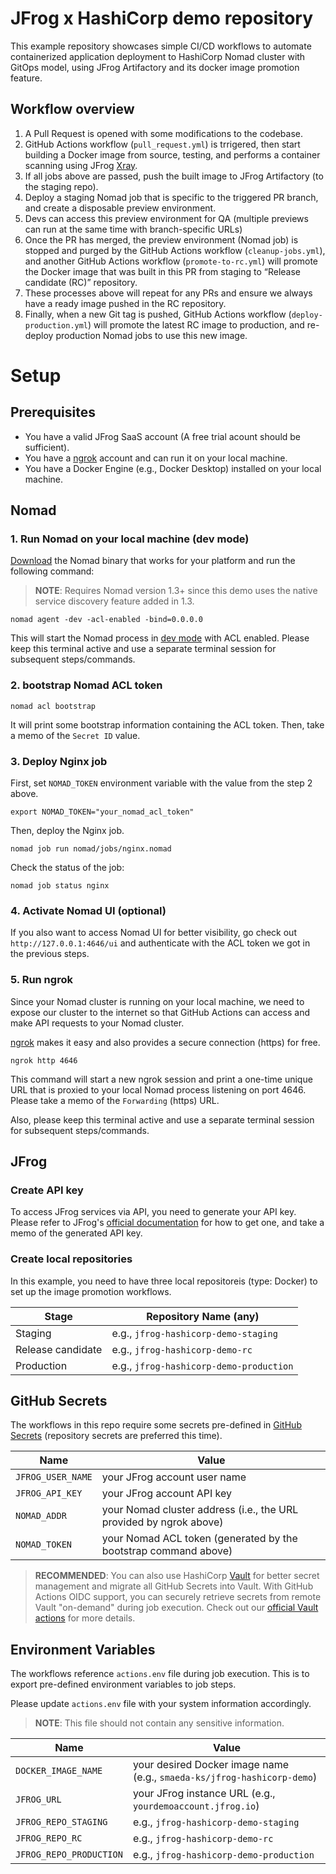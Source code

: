 # JFrog x HashiCorp demo repository

This example repository showcases simple CI/CD workflows to automate containerized application deployment to HashiCorp Nomad cluster with GitOps model, using JFrog Artifactory and its docker image promotion feature.

## Workflow overview

1. A Pull Request is opened with some modifications to the codebase.
2. GitHub Actions workflow (`pull_request.yml`) is trrigered, then start building a Docker image from source, testing, and performs a container scanning using JFrog [Xray](https://jfrog.com/xray/).
3. If all jobs above are passed, push the built image to JFrog Artifactory (to the staging repo).
4. Deploy a staging Nomad job that is specific to the triggered PR branch, and create a disposable preview environment.
5. Devs can access this preview environment for QA (multiple previews can run at the same time with branch-specific URLs)
6. Once the PR has merged, the preview environment (Nomad job) is stopped and purged by the GitHub Actions workflow (`cleanup-jobs.yml`), and another GitHub Actions workflow (`promote-to-rc.yml`) will promote the Docker image that was built in this PR from staging to “Release candidate (RC)” repository.
7. These processes above will repeat for any PRs and ensure we always have a ready image pushed in the RC repository.
8. Finally, when a new Git tag is pushed, GitHub Actions workflow (`deploy-production.yml`) will promote the latest RC image to production, and re-deploy production Nomad jobs to use this new image.

# Setup

## Prerequisites

- You have a valid JFrog SaaS account (A free trial acount should be sufficient).
- You have a [ngrok](https://ngrok.com/) account and can run it on your local machine.
- You have a Docker Engine (e.g., Docker Desktop) installed on your local machine.

## Nomad

### 1. Run Nomad on your local machine (dev mode)

[Download](https://www.nomadproject.io/downloads) the Nomad binary that works for your platform and run the following command:

> **NOTE**: Requires Nomad version 1.3+ since this demo uses the native service discovery feature added in 1.3.

```
nomad agent -dev -acl-enabled -bind=0.0.0.0
```

This will start the Nomad process in [dev mode](https://learn.hashicorp.com/tutorials/nomad/get-started-run) with ACL enabled. Please keep this terminal active and use a separate terminal session for subsequent steps/commands.

### 2. bootstrap Nomad ACL token

```
nomad acl bootstrap
```

It will print some bootstrap information containing the ACL token. Then, take a memo of the `Secret ID` value.

### 3. Deploy Nginx job

First, set `NOMAD_TOKEN` environment variable with the value from the step 2 above.

```
export NOMAD_TOKEN="your_nomad_acl_token"
```

Then, deploy the Nginx job.

```
nomad job run nomad/jobs/nginx.nomad
```

Check the status of the job:

```
nomad job status nginx
```

### 4. Activate Nomad UI (optional)

If you also want to access Nomad UI for better visibility, go check out `http://127.0.0.1:4646/ui` and authenticate with the ACL token we got in the previous steps.

### 5. Run ngrok

Since your Nomad cluster is running on your local machine, we need to expose our cluster to the internet so that GitHub Actions can access and make API requests to your Nomad cluster.

[ngrok](https://ngrok.com/) makes it easy and also provides a secure connection (https) for free.

```
ngrok http 4646
```

This command will start a new ngrok session and print a one-time unique URL that is proxied to your local Nomad process listening on port 4646. Please take a memo of the `Forwarding` (https) URL.

Also, please keep this terminal active and use a separate terminal session for subsequent steps/commands.

## JFrog

### Create API key

To access JFrog services via API, you need to generate your API key. Please refer to JFrog's [official documentation](https://www.jfrog.com/confluence/display/JFROG/User+Profile#UserProfile-APIKey) for how to get one, and take a memo of the generated API key.

### Create local repositories

In this example, you need to have three local repositoreis (type: Docker) to set up the image promotion workflows.

| Stage | Repository Name (any) |
| ------------- | ------------- |
| Staging | e.g., `jfrog-hashicorp-demo-staging` |
| Release candidate | e.g., `jfrog-hashicorp-demo-rc` |
| Production | e.g., `jfrog-hashicorp-demo-production` |

## GitHub Secrets

The workflows in this repo require some secrets pre-defined in [GitHub Secrets](https://docs.github.com/en/actions/security-guides/encrypted-secrets) (repository secrets are preferred this time).

| Name | Value |
| ------------- | ------------- |
| `JFROG_USER_NAME` | your JFrog account user name |
| `JFROG_API_KEY` | your JFrog account API key |
| `NOMAD_ADDR` | your Nomad cluster address (i.e., the URL provided by ngrok above) |
| `NOMAD_TOKEN` | your Nomad ACL token (generated by the bootstrap command above) |

> **RECOMMENDED**: You can also use HashiCorp [Vault](https://www.vaultproject.io/) for better secret management and migrate all GitHub Secrets into Vault. With GitHub Actions OIDC support, you can securely retrieve secrets from remote Vault "on-demand" during job execution. Check out our [official Vault actions](https://github.com/hashicorp/vault-action#jwt-with-github-oidc-tokens) for more details.

## Environment Variables

The workflows reference `actions.env` file during job execution. This is to export pre-defined environment variables to job steps.

Please update `actions.env` file with your system information accordingly.

> **NOTE**: This file should not contain any sensitive information.

| Name | Value |
| ------------- | ------------- |
| `DOCKER_IMAGE_NAME` | your desired Docker image name</br>(e.g., `smaeda-ks/jfrog-hashicorp-demo`) |
| `JFROG_URL` | your JFrog instance URL (e.g., `yourdemoaccount.jfrog.io`) |
| `JFROG_REPO_STAGING` | e.g., `jfrog-hashicorp-demo-staging` |
| `JFROG_REPO_RC` | e.g., `jfrog-hashicorp-demo-rc` |
| `JFROG_REPO_PRODUCTION` | e.g., `jfrog-hashicorp-demo-production` |
